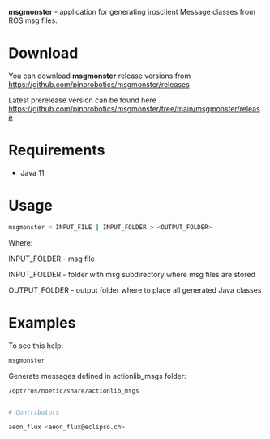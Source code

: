 **msgmonster** - application for generating jrosclient Message classes from ROS msg files.

# Download

You can download **msgmonster** release versions from <https://github.com/pinorobotics/msgmonster/releases>

Latest prerelease version can be found here <https://github.com/pinorobotics/msgmonster/tree/main/msgmonster/release>

# Requirements

- Java 11

# Usage

```bash
msgmonster < INPUT_FILE | INPUT_FOLDER > <OUTPUT_FOLDER>
```

Where: 

INPUT_FOLDER - msg file

INPUT_FOLDER - folder with msg subdirectory where msg files are stored

OUTPUT_FOLDER - output folder where to place all generated Java classes

# Examples

To see this help:

``` bash
msgmonster
```
Generate messages defined in actionlib_msgs folder:

``` bash
/opt/ros/noetic/share/actionlib_msgs


# Contributors

aeon_flux <aeon_flux@eclipso.ch>
